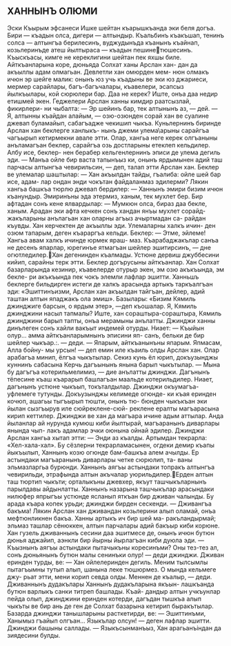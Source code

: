 ## ХАННЫНЪ ОЛЮМИ

Эски Къырым эфсанеси
Ишке шейтан къарышкъанда эки беля догъа. Бири — къадын олса, дигери — алтындыр. Къальбинъ къакъшап, тенинъ солса — алтынгъа берилесинъ, вуджудынъда къанынъ къайнап, козьлеринъде атеш йылтыраса — къадын пешинетюшесинъ. Къыскъасы, кимге не кереклигини шейтан пек яхшы биле.
Айткъанларына коре, дюньяда Солхат ханы Арслан хан- дан да акъыллы адам олмагьан. Девлетли хан омюрден мем- нюн олмакъ ичюн эр шейге малик: онынъ юз учь къадыны ве эки юз джариеси, мермер сарайлары, багъ-багъчалары, къавелери, эсапсыз йылкъылары, кой сюрюлери бар. Даа не керек? Иште, онъа даа недир етишмей экен.
Геджелери Арслан ханны кимдир раатсызлай, фикирлери- ни чыбалта:
— Эр шейинъ бар, тек алтынынъ аз, — дей.
— Я, алтынны къайдан алайым, — озю-озюнден сорай хан ве суалине джевап буламайып, сабагъадже чекишип чыкъа.
Куньлернинъ биринде Арслан хан беклерге ханлыкъ- нынъ джеми улема\арыны сарайгъа чагъырып кетирмекни авале этти.
Олар, хангьа неге керек олгъаныны анъламагъан беклер, сарайгъа озь достларыны етеклеп кельдилер. Албу исе, беклер- нен берабер кельгенлернинъ эписи де улема дегиль эди.
— Манъа ойле бир васта тапынъыз ки, онынъ ярдымынен адий таш парчасы алтынгъа чевирильсин, — деп, талап этти Арслан хан.
Беклер ве улемалар шаштылар:
— Хан акъылдан тайды, гъалиба: ойле шей бар исе, адам- лар ондан энди чокътан файдаланмаз эдилерми?
Лякин хангьа башкъа тюрлю джевап бердилер:
— Ханнынъ эмири бизим ичюн къанундыр. Эмиринъны эда этермиз, ханым, тек мухлет бер.
Бир афтадан сонъ кене ялвардылар:
— Мумкюн олса, бираз даа бекле, ханым.
Арадан эки афта кечкен сонъ хандан янъы мухлет сорайд- жакъларыны анълагьан хан оларны агъыз ачыртмадан са- райдан къувды.
Хан керчектен де акъыллы эди. Улемаларны халкъ ичин- ден озюм тапарым, деген къараргъа кельди.
Беклер:
— Этме, эйлеме! Хангьа авам халкъ ичинде юрмек яраш- маз. Къарабаджакълар санъа не десенъ япарлар, юрегинъе ятмагъан шейлер эшитирсинъ, — дне огютледилер.Хан дегенинден къалмады. Устюне дервиш джуббесини кийип, сарайны терк этти.
Беклер догърусыны айткъанлар. Хан Солхат базарларында кезинир, къавелерде отурыр экен, эм озю акъкъында, эм бекле- ри акъкъында пек чокъ элемли лафлар эшитти. Ханньшъ беклерге бильдирген истеги де халкъ арасында артыкъ таркъалгъан эди: «Эшиттинъизми, Арслан хан акъылдан тайгъан, дейлер, адий таштан алтын япаджакъ ола эмиш». Базылары: «Бизим Кямиль джинджиге барсын, о ярдым этер», —деп къошалар.
Я, Кямиль джинджини насыл тапмалы?
Иште, хан сораштыра-сораштыра, Кямиль джинджини барып тапты, онъа мерамыны анълатты. Джинджи ханны динълеген сонъ хайли вакъыт индемей отурды. Ниает:
— Къыйын олур... амма айткъанларымнынъ эписини яп- санъ, бельки де бир шейлер чыкъар.:. — деди.
— Япарым, айткъанынъны япарым. Япмасам, Алла бойну- мы урсын! — деп емин иле къаиль олды Арслан хан.
Олар арабагъа минип, ёлгъа чыкътылар. Секиз кунь ёл юрип, докъузынджы куннинъ сабасына Керчь дагъынынъ янына барып чыкътылар.
— Мына бу дагъгъа котерильмелимиз, — дие анълатты джинджи.
Дагънынъ тёпесине къаш къарарып башлагъан маальде котерильдилер.
Ниает, дагънынъ устюне чыкъып, токъталдылар. Джинджи окъумагъа-уфлемеге тутунды. Докъузынджы келимеде огюнде- ки къая еринден кочюп, ашагьы тыгъырып тюшти, онынъ тю- бюнден чыкъкъан эки йылан сызгъырув иле сюйреклене-сюй- реклене ералты магъарасына кирип кеттилер. Джинджи ве хан да магъара ичине адым аттылар. Анда йыланлар ай нурунда кумюш киби йылтырай, магъаранынъ диварлары янында чып- лакъ адамлар эчки оюнына ойнай эдилер.
Джинджи Арслан хангьа хытап этти:
— Энди аз къалды. Артымдан текрарла: «Хел-хала-хал».
Бу сёзлерни текрарламасынен, огдеки демир къапы
йыкъылып, Ханнынъ козю огюнде бам-башкъа алем ачылды.
Ер астындаки магъаранынъ диварлары четке сюрюлип, та- ваны эльмазларгьа бурюнди. Ханнынъ аягъы астындаки топракъ алтынгъа чевирильди, этрафында алтын акъчалар уюрильдилер.Ерден алтын таш тюртип чыкъти; орталыкъны джевхер, якъут ташчыкъларнынъ парылдавы айдынлатты. Ханнынъ назарына ташчыкълар арасындаки нилюфер япрыгъы устюнде ясланып яткъан бир дживан чалынды.
Бу арада къара копек урьди; джинджи бирден сескенди.
— Дживангъа бакъма!
Лякин Арслан хан дживандан козьлерини алып оламай, онъа мефтюнликнен бакъа. Ханны артыкъ ич бир шей ма- ракъландырмай; эльмаз ташлар сёнюккен, алтын парчалары адий бакъыр киби корюне.
Хан гузель дживаннынъ сесини даа эшитмесе де, онынъ ичюн бутюн дюнья аджайип, аэнкли бир йырны йырлагъан киби дуюла эди.
— Къызнынъ аягъы астындаки пытачыкъны коресинъми? Оны тез-тез ал, сонъ дюньянынъ бутюн малы сенинъки олур! — деди джинджи.
Дживан еринден турды, ве:
— Хан ойлелеринден дегиль. Меним тылсымлы пытагъымны тутып алып, шанына леке тюшюрмез. О мында кельмеге джу- рьат этти, мени корип севда олды. Меннен де къалыр, — деди.
Дживаннынъ дудакълары Ханнынъ дудакъларына якъын- лашкъанда бутюн варлыкъ санки титреп башлады. Къай- дандыр алтын учкъунлар пейда олып, джинджини еринден котерди, дагъдан тышкъа алып чыкъты ве бир ань де ген де Солхат базарына кетирип быракътылар.
Базарда джинджи танышларыны расткетирди, ве:
— Эшиттинъми, Ханымыз гъайып олгъан... Языкълар олсун! — деген лафлар эшитти.
Джинджи башыны саллады.
— Языкъсынманъыз, Хан арагьанъіндан да зиядесини булды.
